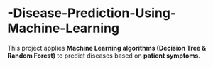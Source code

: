 # -Disease-Prediction-Using-Machine-Learning
This project applies **Machine Learning algorithms (Decision Tree &amp; Random Forest)** to predict diseases based on **patient symptoms**.  

